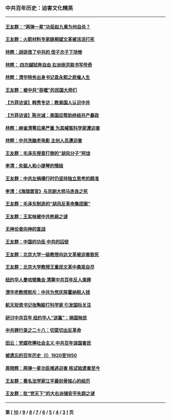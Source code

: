 ### 中共百年历史：迫害文化精英
---
#### [王友群：“两弹一星”功臣赵九章为何自杀？](../../pages/nf1176111/n14059162.md?08260430) 
#### [王友群：火箭材料专家姚桐斌文革被活活打死](../../pages/nf1176111/n14048805.md?08260430) 
#### [林辉：胡适信了中共的 侄子次子下场惨](../../pages/nf1176111/n14019760.md?08260430) 
#### [林辉： 四次越狱奔自由 右派徐洪慈书写传奇](../../pages/nf1176111/n14010438.md?08260430) 
#### [林辉：清华特务出身书记袁永熙之悲催人生](../../pages/nf1176111/n13997413.md?08260430) 
#### [王友群：被中共“吞噬”的民国大师们](../../pages/nf1176111/n13942620.md?08260430) 
#### [【方菲访谈】韩秀专访：教美国人认识中共](../../pages/nf1176111/n13821310.md?08260430) 
#### [【方菲访谈】陈光诚：美国应帮助终结共产暴政](../../pages/nf1176111/n13759521.md?08260430) 
#### [林辉：麻雀清零后果严重 为其喊冤科学家遭迫害](../../pages/nf1176111/n13746900.md?08260430) 
#### [林辉：中共洗脑老电影 主创人员遭迫害](../../pages/nf1176111/n13699437.md?08260430) 
#### [王友群：毛泽东授意打倒的“胡风分子”阿垅](../../pages/nf1176111/n13592541.md?08260430) 
#### [李清：失聪人和小提琴的情结](../../pages/nf1176111/n13459280.md?08260430) 
#### [王友群：中共左祸横行时仍坚持独立思考的顾准](../../pages/nf1176111/n13444722.md?08260430) 
#### [李清：《海瑞罢官》与京剧大师马连良之死](../../pages/nf1176111/n13412316.md?08260430) 
#### [王友群：毛泽东制造的“胡风反革命集团案”](../../pages/nf1176111/n13324909.md?08260430) 
#### [王友群：王实味被中共枪毙之谜](../../pages/nf1176111/n13307502.md?08260430) 
#### [无神论者向神的宣战](../../pages/nf1176111/n13281535.md?08260430) 
#### [王友群：中国的功臣 中共的囚徒](../../pages/nf1176111/n13291790.md?08260430) 
#### [王友群：北京大学一级教授向达文革被迫害致死](../../pages/nf1176111/n13150966.md?08260430) 
#### [王友群：北京大学教授王重民文革中悬梁自尽](../../pages/nf1176111/n13084645.md?08260430) 
#### [纽约华人曼哈顿集会 清算中共百年反人类罪](../../pages/nf1176111/n13084157.md?08260430) 
#### [清华老教授怒斥：中共为党庆挥霍纳税人钱](../../pages/nf1176111/n13071430.md?08260430) 
#### [航天投资书记张陶殴打科学家 引发国际关注](../../pages/nf1176111/n13069132.md?08260430) 
#### [研讨中共百年 纽约华人“送匾”：祸国殃民](../../pages/nf1176111/n13057367.md?08260430) 
#### [中共罪行录之二十八：切菜切出反革命](../../pages/nf1176111/n13030600.md?08260430) 
#### [田云：党媒吹捧社会主义 中共百年误国害民](../../pages/nf1176111/n13006682.md?08260430) 
#### [被遗忘的百年历史（I）1920至1950](../../pages/nf1176111/n12986411.md?08260430) 
#### [周晓辉：两弹一星功臣难逃迫害 核试验遗害至今](../../pages/nf1176111/n12974997.md?08260430) 
#### [王友群：著名法学家江平最刻骨铭心的经历](../../pages/nf1176111/n12970787.md?08260430) 
#### [王友群：批“党天下”的大右派储安平失踪之谜](../../pages/nf1176111/n12954229.md?08260430) 

---
#### 第 [ [10](./10.md?08260430) / [9](./9.md?08260430) / [8](./8.md?08260430) / [7](./7.md?08260430) / [6](./6.md?08260430) / [5](./5.md?08260430) / [4](./4.md?08260430) / [3](./3.md?08260430) ] 页
